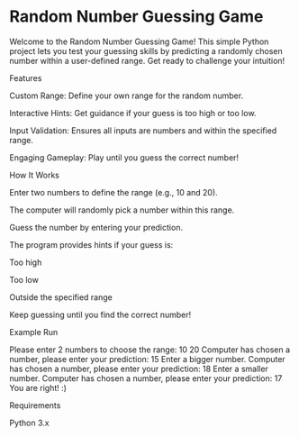 # Random Number Guessing Game
 

Welcome to the Random Number Guessing Game! This simple Python project lets you test your guessing skills by predicting a randomly chosen number within a user-defined range. Get ready to challenge your intuition!

Features

Custom Range: Define your own range for the random number.

Interactive Hints: Get guidance if your guess is too high or too low.

Input Validation: Ensures all inputs are numbers and within the specified range.

Engaging Gameplay: Play until you guess the correct number!

How It Works

Enter two numbers to define the range (e.g., 10 and 20).

The computer will randomly pick a number within this range.

Guess the number by entering your prediction.

The program provides hints if your guess is:

Too high

Too low

Outside the specified range

Keep guessing until you find the correct number!

Example Run

Please enter 2 numbers to choose the range: 10 20
Computer has chosen a number, please enter your prediction: 15
Enter a bigger number.
Computer has chosen a number, please enter your prediction: 18
Enter a smaller number.
Computer has chosen a number, please enter your prediction: 17
You are right! :)

Requirements

Python 3.x


